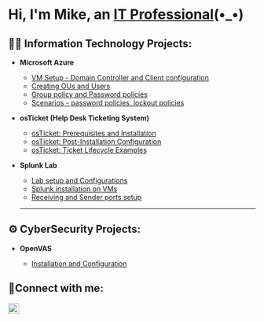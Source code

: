 <h1>Hi, I'm Mike, an <a href="https://linkedin.com/in/mikegahigana">IT Professional</a>(•_•)</h1>

<h2>👨‍💻 Information Technology Projects:</h2>

- <b>Microsoft Azure</b>
  - [VM Setup - Domain Controller and Client configuration](https://github.com/Mikegah24/lab-setup)
  - [Creating OUs and Users](https://github.com/Mikegah24/User-Creation)
  - [Group policy and Password policies](https://github.com/Mikegah24/Group-policy)
  - [Scenarios - password policies, lockout policies ](https://github.com/Mikegah24/ad-scenarios)

- <b>osTicket (Help Desk Ticketing System)</b>
  - [osTicket: Prerequisites and Installation](https://github.com/Mikegah24/osticket-prereqs)
  - [osTicket: Post-Installation Configuration](https://github.com/Mikegah24/post-install-config)
  - [osTicket: Ticket Lifecycle Examples](https://github.com/Mikegah24/ticket-lifecycle)

- <b>Splunk Lab</b>  
  - [Lab setup and Configurations](https://github.com/Mikegah24/Splunk-Lab)
  - [Splunk installation on VMs](https://github.com/Mikegah24/Splunk-Lab)
  - [Receiving and Sender ports setup](https://github.com/Mikegah24/Splunk-Lab)
 
  ------------------------------------------------------------------------------------------------------

 <h2>⚙ CyberSecurity Projects:</h2>

 - <b>OpenVAS</b>
 
     - [Installation and Configuration](https://github.com/Mikegah24/open-vas)
 
<h2>🤳Connect with me:</h2>


[<img align="left" alt="Mike | LinkedIn" width="22px" src="https://cdn.jsdelivr.net/npm/simple-icons@v3/icons/linkedin.svg" />][linkedin]



[linkedin]: https://linkedin.com/in/mikegahigana

